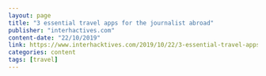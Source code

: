 ```yaml
---
layout: page
title: "3 essential travel apps for the journalist abroad"
publisher: "interhactives.com"
content-date: "22/10/2019"
link: https://www.interhacktives.com/2019/10/22/3-essential-travel-apps-for-the-journalist-abroad/
categories: content
tags: [travel]
---
```


